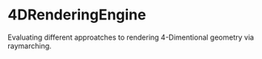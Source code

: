 # 4DRenderingEngine
Evaluating different approatches to rendering 4-Dimentional geometry via raymarching.
